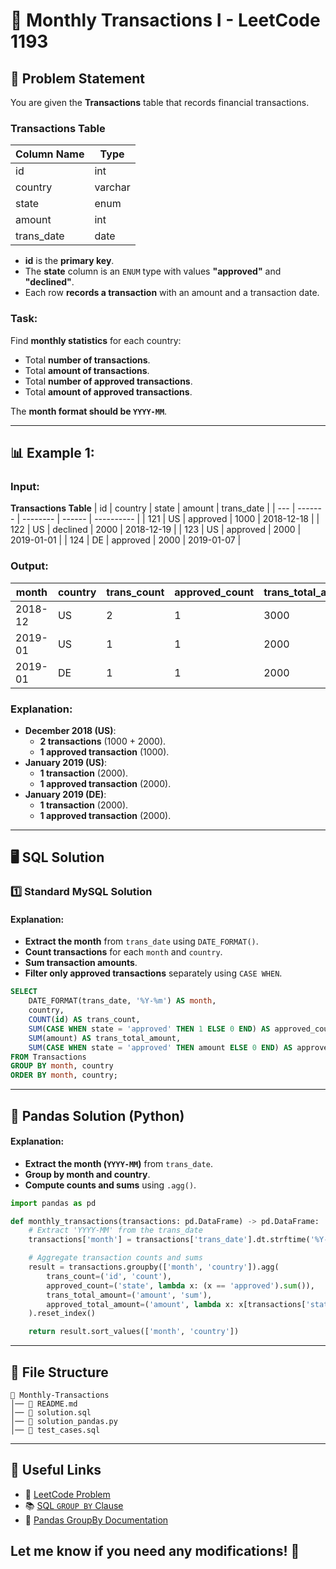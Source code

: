 # 🏦 Monthly Transactions I - LeetCode 1193

## 📌 Problem Statement
You are given the **Transactions** table that records financial transactions.

### Transactions Table
| Column Name | Type    |
| ----------- | ------- |
| id          | int     |
| country     | varchar |
| state       | enum    |
| amount      | int     |
| trans_date  | date    |

- **id** is the **primary key**.
- The **state** column is an `ENUM` type with values **"approved"** and **"declined"**.
- Each row **records a transaction** with an amount and a transaction date.

### Task:
Find **monthly statistics** for each country:
- Total **number of transactions**.
- Total **amount of transactions**.
- Total **number of approved transactions**.
- Total **amount of approved transactions**.

The **month format should be `YYYY-MM`**.

---

## 📊 Example 1:
### Input:
**Transactions Table**
| id  | country | state    | amount | trans_date |
| --- | ------- | -------- | ------ | ---------- |
| 121 | US      | approved | 1000   | 2018-12-18 |
| 122 | US      | declined | 2000   | 2018-12-19 |
| 123 | US      | approved | 2000   | 2019-01-01 |
| 124 | DE      | approved | 2000   | 2019-01-07 |

### Output:
| month   | country | trans_count | approved_count | trans_total_amount | approved_total_amount |
| ------- | ------- | ----------- | -------------- | ------------------ | --------------------- |
| 2018-12 | US      | 2           | 1              | 3000               | 1000                  |
| 2019-01 | US      | 1           | 1              | 2000               | 2000                  |
| 2019-01 | DE      | 1           | 1              | 2000               | 2000                  |

### Explanation:
- **December 2018 (US)**:
  - **2 transactions** (1000 + 2000).
  - **1 approved transaction** (1000).
- **January 2019 (US)**:
  - **1 transaction** (2000).
  - **1 approved transaction** (2000).
- **January 2019 (DE)**:
  - **1 transaction** (2000).
  - **1 approved transaction** (2000).

---

## 🖥 SQL Solution

### 1️⃣ Standard MySQL Solution
#### Explanation:
- **Extract the month** from `trans_date` using `DATE_FORMAT()`.
- **Count transactions** for each `month` and `country`.
- **Sum transaction amounts**.
- **Filter only approved transactions** separately using `CASE WHEN`.

```sql
SELECT 
    DATE_FORMAT(trans_date, '%Y-%m') AS month,
    country,
    COUNT(id) AS trans_count,
    SUM(CASE WHEN state = 'approved' THEN 1 ELSE 0 END) AS approved_count,
    SUM(amount) AS trans_total_amount,
    SUM(CASE WHEN state = 'approved' THEN amount ELSE 0 END) AS approved_total_amount
FROM Transactions
GROUP BY month, country
ORDER BY month, country;
```

---

## 🐍 Pandas Solution (Python)
#### Explanation:
- **Extract the month (`YYYY-MM`)** from `trans_date`.
- **Group by month and country**.
- **Compute counts and sums** using `.agg()`.

```python
import pandas as pd

def monthly_transactions(transactions: pd.DataFrame) -> pd.DataFrame:
    # Extract 'YYYY-MM' from the trans_date
    transactions['month'] = transactions['trans_date'].dt.strftime('%Y-%m')

    # Aggregate transaction counts and sums
    result = transactions.groupby(['month', 'country']).agg(
        trans_count=('id', 'count'),
        approved_count=('state', lambda x: (x == 'approved').sum()),
        trans_total_amount=('amount', 'sum'),
        approved_total_amount=('amount', lambda x: x[transactions['state'] == 'approved'].sum())
    ).reset_index()

    return result.sort_values(['month', 'country'])
```

---

## 📁 File Structure
```
📂 Monthly-Transactions
│── 📜 README.md
│── 📜 solution.sql
│── 📜 solution_pandas.py
│── 📜 test_cases.sql
```

---

## 🔗 Useful Links
- 📖 [LeetCode Problem](https://leetcode.com/problems/monthly-transactions-i/)
- 📚 [SQL `GROUP BY` Clause](https://www.w3schools.com/sql/sql_groupby.asp)
- 🐍 [Pandas GroupBy Documentation](https://pandas.pydata.org/docs/reference/groupby.html)

## Let me know if you need any modifications! 🚀